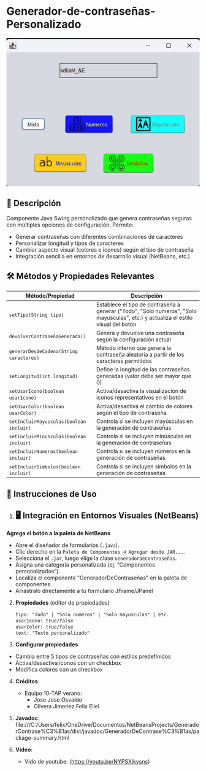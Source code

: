 # Generador-de-contraseñas-Personalizado


![Ejemplo visual del componente](Componente_Ejemplo.png)

## 📝 Descripción
Componente Java Swing personalizado que genera contraseñas seguras con múltiples opciones de configuración. Permite:
- Generar contraseñas con diferentes combinaciones de caracteres
- Personalizar longitud y tipos de caracteres
- Cambiar aspecto visual (colores e iconos) según el tipo de contraseña
- Integración sencilla en entornos de desarrollo visual (NetBeans, etc.)

## 🛠 Métodos y Propiedades Relevantes

| Método/Propiedad                     | Descripción |
|---------------------------------------|-------------|
| `setTipo(String tipo)`                | Establece el tipo de contraseña a generar ("Todo", "Solo numeros", "Solo mayusculas", etc.) y actualiza el estilo visual del botón |
| `devolverContraseñaGenerada()`        | Genera y devuelve una contraseña según la configuración actual |
| `generarDesdeCadena(String caracteres)` | Método interno que genera la contraseña aleatoria a partir de los caracteres permitidos |
| `setLongitud(int longitud)`           | Define la longitud de las contraseñas generadas (valor debe ser mayor que 0) |
| `setUsarIcono(boolean usarIcono)`     | Activa/desactiva la visualización de iconos representativos en el botón |
| `setUsarColor(boolean usarColor)`     | Activa/desactiva el cambio de colores según el tipo de contraseña |
| `setIncluirMayusculas(boolean incluir)` | Controla si se incluyen mayúsculas en la generación de contraseñas |
| `setIncluirMinusculas(boolean incluir)` | Controla si se incluyen minúsculas en la generación de contraseñas |
| `setIncluirNumeros(boolean incluir)`  | Controla si se incluyen números en la generación de contraseñas |
| `setIncluirSimbolos(boolean incluir)` | Controla si se incluyen símbolos en la generación de contraseñas |

## 🚀 Instrucciones de Uso

1. ## 🖥 Integración en Entornos Visuales (NetBeans)

**Agrega el botón a la paleta de NetBeans** 

   - Abre el diseñador de formularios (`.java`).
   - Clic derecho en la `Paleta de Componentes` → `Agregar desde JAR...`.
   - Selecciona el `.jar`, luego elige la clase `GeneradorDeContraseñas`.
   - Asigna una categoría personalizada (ej. “Componentes personalizados”).
   - Localiza el componente "GeneradorDeContraseñas" en la paleta de componentes
   - Arrástralo directamente a tu formulario JFrame/JPanel

2. **Propiedades** (editor de propiedades)  
   ```properties
   tipo: "Todo" | "Solo numeros" | "Solo mayusculas" | etc.
   usarIcono: true/false
   usarColor: true/false
   text: "Texto personalizado"
3. **Configurar propiedades**
  - Cambia entre 5 tipos de contraseñas con estilos predefinidos
  - Activa/desactiva iconos con un checkbox
  - Modifica colores con un checkbox
4. **Créditos**:
    
   - Equipo 10-TAP verano:
      - Jose Jose Osvaldo
      - Olivera Jimenez Felix Eliel
5. **Javadoc**:
     file:///C:/Users/felix/OneDrive/Documentos/NetBeansProjects/GeneradorContrase%C3%B1as/dist/javadoc/GeneradorDeContrase%C3%B1as/package-summary.html
4. **Video**:
     
     - Vido de youtube: (https://youtu.be/NYPSXlkysns)
     
